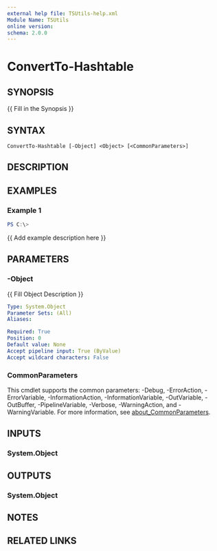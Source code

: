 ```yaml
---
external help file: TSUtils-help.xml
Module Name: TSUtils
online version:
schema: 2.0.0
---
```


# ConvertTo-Hashtable

## SYNOPSIS
{{ Fill in the Synopsis }}

## SYNTAX

```
ConvertTo-Hashtable [-Object] <Object> [<CommonParameters>]
```

## DESCRIPTION


## EXAMPLES

### Example 1
```powershell
PS C:\> 
```

{{ Add example description here }}

## PARAMETERS

### -Object
{{ Fill Object Description }}

```yaml
Type: System.Object
Parameter Sets: (All)
Aliases:

Required: True
Position: 0
Default value: None
Accept pipeline input: True (ByValue)
Accept wildcard characters: False
```

### CommonParameters
This cmdlet supports the common parameters: -Debug, -ErrorAction, -ErrorVariable, -InformationAction, -InformationVariable, -OutVariable, -OutBuffer, -PipelineVariable, -Verbose, -WarningAction, and -WarningVariable. For more information, see [about_CommonParameters](http://go.microsoft.com/fwlink/?LinkID=113216).

## INPUTS

### System.Object

## OUTPUTS

### System.Object
## NOTES

## RELATED LINKS
